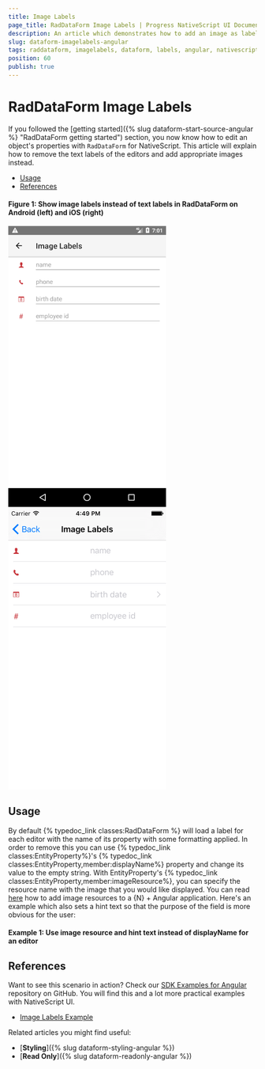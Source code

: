 ```yaml
---
title: Image Labels
page_title: RadDataForm Image Labels | Progress NativeScript UI Documentation
description: An article which demonstrates how to add an image as label in RadDataForm for NativeScript.
slug: dataform-imagelabels-angular
tags: raddataform, imagelabels, dataform, labels, angular, nativescript, professional, ui
position: 60
publish: true
---
```


# RadDataForm Image Labels

If you followed the [getting started]({% slug dataform-start-source-angular %} "RadDataForm getting started") section, you now know how to edit an object's properties with `RadDataForm` for NativeScript. This article will explain how to remove the text labels of the editors and add appropriate images instead.

* [Usage](#usage)
* [References](#references)

#### Figure 1: Show image labels instead of text labels in RadDataForm on Android (left) and iOS (right)

![NativeScriptUI-DataForm-Image-Labels-Android](../../img/ns_ui/dataform-imagelabels-android.png "Image Labels in RadDataForm in Android") ![NativeScriptUI-DataForm-Image-Labels-iOS](../../img/ns_ui/dataform-imagelabels-ios.png "Image Labels in RadDataForm in iOS")

## Usage

By default {% typedoc_link classes:RadDataForm %} will load a label for each editor with the name of its property with some formatting applied. In order to remove this you can use {% typedoc_link classes:EntityProperty%}'s {% typedoc_link classes:EntityProperty,member:displayName%} property and change its value to the empty string. With EntityProperty's {% typedoc_link classes:EntityProperty,member:imageResource%}, you can specify the resource name with the image that you would like displayed. You can read <a href="https://docs.nativescript.org/angular/ui/images.html#adding-android-resources" target="_blank">here</a> how to add image resources to a  {N} + Angular application. Here's an example which also sets a hint text so that the purpose of the field is more obvious for the user:

#### Example 1: Use image resource and hint text instead of displayName for an editor

<snippet id='dataform-image-labels-xml'/>

## References

Want to see this scenario in action?
Check our [SDK Examples for Angular](https://github.com/NativeScript/nativescript-ui-samples-angular) repository on GitHub. You will find this and a lot more practical examples with NativeScript UI.

* [Image Labels Example](https://github.com/NativeScript/nativescript-ui-samples-angular/tree/master/dataform/app/examples/image-labels)

Related articles you might find useful:

* [**Styling**]({% slug dataform-styling-angular %})
* [**Read Only**]({% slug dataform-readonly-angular %})
